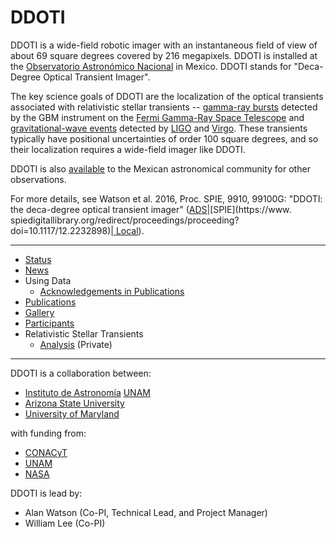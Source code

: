 # DDOTI

DDOTI is a wide-field robotic imager with an instantaneous field of view of about
69 square degrees covered by 216 megapixels. DDOTI is installed at the
[Observatorio Astronómico Nacional](http://www.astrossp.unam.mx) in Mexico.
DDOTI stands for "Deca-Degree Optical Transient Imager".

The key science goals of DDOTI are the localization of the optical transients
associated with relativistic stellar transients -- [gamma-ray
bursts](https://en.wikipedia.org/wiki/Gamma-ray_burst) detected by the GBM
instrument on the [Fermi Gamma-Ray Space
Telescope](https://en.wikipedia.org/wiki/Fermi_Gamma-ray_Space_Telescope) and 
[gravitational-wave
events](https://en.wikipedia.org/wiki/List_of_gravitational_wave_observations)
detected by [LIGO](https://en.wikipedia.org/wiki/LIGO) and
[Virgo](https://en.wikipedia.org/wiki/Virgo_interferometer). These transients
typically have positional uncertainties of order 100 square degrees, and so
their localization requires a wide-field imager like DDOTI.

DDOTI is also [available](https://catt.astro.unam.mx) to the Mexican astronomical community for other observations.

For more details, see Watson et al. 2016, Proc. SPIE, 9910, 99100G: "DDOTI: the
deca-degree optical transient imager"
([ADS](https://ui.adsabs.harvard.edu/abs/2016SPIE.9910E..0GW/abstract)|[SPIE](https://www.
spiedigitallibrary.org/redirect/proceedings/proceeding?doi=10.1117/12.2232898)|[
Local](watson-2016.pdf)).

<hr/>

* [Status](status.html)
* [News](news-2021.html)
* Using Data
  - [Acknowledgements in Publications](acknowledgements.html)
* [Publications](publications.html)
* [Gallery](gallery.html)
* [Participants](participants.html)
* Relativistic Stellar Transients
  * [Analysis](http://transients.astrossp.unam.mx/ddoti/) (Private)

<hr/>

DDOTI is a collaboration between:

* [Instituto de Astronomía](http://www.astroscu.unam.mx) [UNAM](http://www.unam.mx)
* [Arizona State University](https://sese.asu.edu/about)
* [University of Maryland](http://www.umd.edu/)

with funding from:

* [CONACyT](http://www.astroscu.unam.mx/)
* [UNAM](http://www.unam.mx/)
* [NASA](http://www.nasa.gov/)

DDOTI is lead by:

* Alan Watson (Co-PI, Technical Lead, and Project Manager)
* William Lee (Co-PI)
